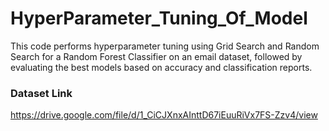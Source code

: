 # HyperParameter_Tuning_Of_Model
This code performs hyperparameter tuning using Grid Search and Random Search for a Random Forest Classifier on an email dataset, followed by evaluating the best models based on accuracy and classification reports.

### Dataset Link
https://drive.google.com/file/d/1_CiCJXnxAInttD67iEuuRiVx7FS-Zzv4/view
